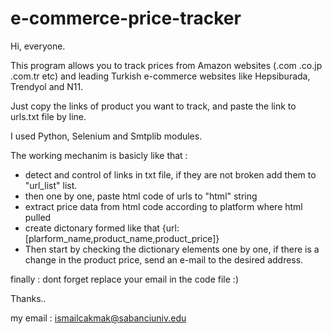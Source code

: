 # e-commerce-price-tracker

Hi, everyone. 

This program allows you to track prices from Amazon websites (.com .co.jp .com.tr etc) and leading Turkish e-commerce
websites like Hepsiburada, Trendyol and N11.

Just copy the links of product you want to track, and paste the link to urls.txt file by line. 

I used Python, Selenium and Smtplib modules.


The working mechanim is basicly like that : 
 * detect and control of links in txt file, if they are not broken add them to "url_list" list.
 * then one by one, paste html code of urls to "html" string
 * extract price data from html code according to platform where html pulled
 * create dictonary formed like that {url:[plarform_name,product_name,product_price]}
 * Then start by checking the dictionary elements one by one, if there is a change in the product price, send an e-mail to the desired address.

finally : dont forget replace your email in the code file :)

Thanks..

my email : ismailcakmak@sabanciuniv.edu
